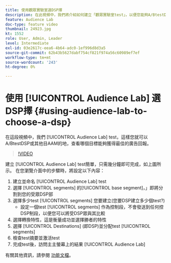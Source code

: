 ```yaml
---
title: 使用觀眾實驗室選DSP擇
description: 在此視頻中，我們將介紹如何建立「觀眾實驗室test」，以便您能夠A/BtestDSP或其AAM他目標，以查看哪個目標能夠帶來最佳的廣告回報。
feature: Audience Lab
doc-type: feature video
thumbnail: 24923.jpg
kt: 1552
role: User, Admin, Leader
level: Intermediate
exl-id: 03e2617c-eea6-4b64-adc0-1ef996d8d3a5
source-git-commit: 62b43b5627dabf754cf821f974a56c60989ef7ef
workflow-type: tm+mt
source-wordcount: '243'
ht-degree: 0%

---
```


# 使用 [!UICONTROL Audience Lab] 選DSP擇 {#using-audience-lab-to-choose-a-dsp}

在這段視頻中，我們 [!UICONTROL Audience Lab] test，這樣您就可以A/BtestDSP或其他目AAM的地，查看哪個目標能夠獲得最佳的廣告回報。

>[!VIDEO](https://video.tv.adobe.com/v/24923/?quality=12)

建立 [!UICONTROL Audience Lab] test簡單，只需幾分鐘即可完成，如上圖所示。 在您瀏覽介面中的步驟時，將設定以下內容：

1. 建立並命名 [!UICONTROL Audience Lab] test
1. 選擇 [!UICONTROL segments] 的[!UICONTROL base segment]，」即將分割到您的受眾DSP部
1. 選擇多少test [!UICONTROL segments] 您要建立(您要DSP建立多少個test?)
   * 設定一個test [!UICONTROL segments] 作為控制段，不會發送到任何控DSP制段，以便您可以將受DSP眾與其比較
1. 選擇轉換特性，這是衡量成功並選擇勝者的特性
1. 選擇 [!UICONTROL Destinations] (即DSP)並分配test [!UICONTROL segments]
1. 檢查test摘要並激活test
1. 完成test後，訪問主主螢幕上的結果 [!UICONTROL Audience Lab]

有關其他資訊，請參閱 [功能文檔](https://experienceleague.adobe.com/docs/audience-manager/user-guide/features/audience-lab/audience-lab.html)。
